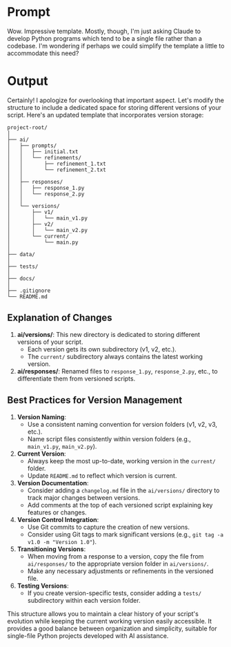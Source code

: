 # Prompt

Wow. Impressive template. Mostly, though, I'm just asking Claude to develop Python programs which tend to be a single file rather than a codebase. I'm wondering if perhaps we could simplify the template a little to accommodate this need?

# Output

Certainly! I apologize for overlooking that important aspect. Let's modify the structure to include a dedicated space for storing different versions of your script. Here's an updated template that incorporates version storage:

```
project-root/
│
├── ai/
│   ├── prompts/
│   │   ├── initial.txt
│   │   └── refinements/
│   │       ├── refinement_1.txt
│   │       └── refinement_2.txt
│   │
│   ├── responses/
│   │   ├── response_1.py
│   │   └── response_2.py
│   │
│   └── versions/
│       ├── v1/
│       │   └── main_v1.py
│       ├── v2/
│       │   └── main_v2.py
│       └── current/
│           └── main.py
│
├── data/
│
├── tests/
│
├── docs/
│
├── .gitignore
└── README.md
```

## Explanation of Changes

1. **ai/versions/**: This new directory is dedicated to storing different versions of your script.
   - Each version gets its own subdirectory (v1, v2, etc.).
   - The `current/` subdirectory always contains the latest working version.
2. **ai/responses/**: Renamed files to `response_1.py`, `response_2.py`, etc., to differentiate them from versioned scripts.

## Best Practices for Version Management

1. **Version Naming**:
   - Use a consistent naming convention for version folders (v1, v2, v3, etc.).
   - Name script files consistently within version folders (e.g., `main_v1.py`, `main_v2.py`).
2. **Current Version**:
   - Always keep the most up-to-date, working version in the `current/` folder.
   - Update `README.md` to reflect which version is current.
3. **Version Documentation**:
   - Consider adding a `changelog.md` file in the `ai/versions/` directory to track major changes between versions.
   - Add comments at the top of each versioned script explaining key features or changes.
4. **Version Control Integration**:
   - Use Git commits to capture the creation of new versions.
   - Consider using Git tags to mark significant versions (e.g., `git tag -a v1.0 -m "Version 1.0"`).
5. **Transitioning Versions**:
   - When moving from a response to a version, copy the file from `ai/responses/` to the appropriate version folder in `ai/versions/`.
   - Make any necessary adjustments or refinements in the versioned file.
6. **Testing Versions**:
   - If you create version-specific tests, consider adding a `tests/` subdirectory within each version folder.

This structure allows you to maintain a clear history of your script's evolution while keeping the current working version easily accessible. It provides a good balance between organization and simplicity, suitable for single-file Python projects developed with AI assistance.
